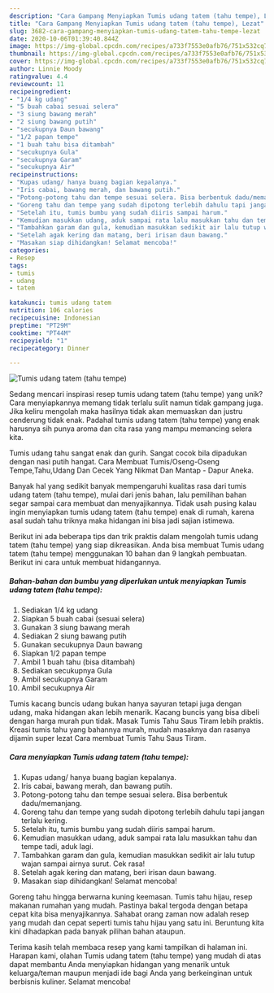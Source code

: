 ```yaml
---
description: "Cara Gampang Menyiapkan Tumis udang tatem (tahu tempe), Lezat"
title: "Cara Gampang Menyiapkan Tumis udang tatem (tahu tempe), Lezat"
slug: 3682-cara-gampang-menyiapkan-tumis-udang-tatem-tahu-tempe-lezat
date: 2020-10-06T01:39:40.844Z
image: https://img-global.cpcdn.com/recipes/a733f7553e0afb76/751x532cq70/tumis-udang-tatem-tahu-tempe-foto-resep-utama.jpg
thumbnail: https://img-global.cpcdn.com/recipes/a733f7553e0afb76/751x532cq70/tumis-udang-tatem-tahu-tempe-foto-resep-utama.jpg
cover: https://img-global.cpcdn.com/recipes/a733f7553e0afb76/751x532cq70/tumis-udang-tatem-tahu-tempe-foto-resep-utama.jpg
author: Linnie Moody
ratingvalue: 4.4
reviewcount: 11
recipeingredient:
- "1/4 kg udang"
- "5 buah cabai sesuai selera"
- "3 siung bawang merah"
- "2 siung bawang putih"
- "secukupnya Daun bawang"
- "1/2 papan tempe"
- "1 buah tahu bisa ditambah"
- "secukupnya Gula"
- "secukupnya Garam"
- "secukupnya Air"
recipeinstructions:
- "Kupas udang/ hanya buang bagian kepalanya."
- "Iris cabai, bawang merah, dan bawang putih."
- "Potong-potong tahu dan tempe sesuai selera. Bisa berbentuk dadu/memanjang."
- "Goreng tahu dan tempe yang sudah dipotong terlebih dahulu tapi jangan terlalu kering."
- "Setelah itu, tumis bumbu yang sudah diiris sampai harum."
- "Kemudian masukkan udang, aduk sampai rata lalu masukkan tahu dan tempe tadi, aduk lagi."
- "Tambahkan garam dan gula, kemudian masukkan sedikit air lalu tutup wajan sampai airnya surut. Cek rasa!"
- "Setelah agak kering dan matang, beri irisan daun bawang."
- "Masakan siap dihidangkan! Selamat mencoba!"
categories:
- Resep
tags:
- tumis
- udang
- tatem

katakunci: tumis udang tatem 
nutrition: 106 calories
recipecuisine: Indonesian
preptime: "PT29M"
cooktime: "PT44M"
recipeyield: "1"
recipecategory: Dinner

---
```



![Tumis udang tatem (tahu tempe)](https://img-global.cpcdn.com/recipes/a733f7553e0afb76/751x532cq70/tumis-udang-tatem-tahu-tempe-foto-resep-utama.jpg)

Sedang mencari inspirasi resep tumis udang tatem (tahu tempe) yang unik? Cara menyiapkannya memang tidak terlalu sulit namun tidak gampang juga. Jika keliru mengolah maka hasilnya tidak akan memuaskan dan justru cenderung tidak enak. Padahal tumis udang tatem (tahu tempe) yang enak harusnya sih punya aroma dan cita rasa yang mampu memancing selera kita.

Tumis udang tahu sangat enak dan gurih. Sangat cocok bila dipadukan dengan nasi putih hangat. Cara Membuat Tumis/Oseng-Oseng Tempe,Tahu,Udang Dan Cecek Yang Nikmat Dan Mantap - Dapur Aneka.

Banyak hal yang sedikit banyak mempengaruhi kualitas rasa dari tumis udang tatem (tahu tempe), mulai dari jenis bahan, lalu pemilihan bahan segar sampai cara membuat dan menyajikannya. Tidak usah pusing kalau ingin menyiapkan tumis udang tatem (tahu tempe) enak di rumah, karena asal sudah tahu triknya maka hidangan ini bisa jadi sajian istimewa.


Berikut ini ada beberapa tips dan trik praktis dalam mengolah tumis udang tatem (tahu tempe) yang siap dikreasikan. Anda bisa membuat Tumis udang tatem (tahu tempe) menggunakan 10 bahan dan 9 langkah pembuatan. Berikut ini cara untuk membuat hidangannya.

<!--inarticleads1-->

##### Bahan-bahan dan bumbu yang diperlukan untuk menyiapkan Tumis udang tatem (tahu tempe):

1. Sediakan 1/4 kg udang
1. Siapkan 5 buah cabai (sesuai selera)
1. Gunakan 3 siung bawang merah
1. Sediakan 2 siung bawang putih
1. Gunakan secukupnya Daun bawang
1. Siapkan 1/2 papan tempe
1. Ambil 1 buah tahu (bisa ditambah)
1. Sediakan secukupnya Gula
1. Ambil secukupnya Garam
1. Ambil secukupnya Air


Tumis kacang buncis udang bukan hanya sayuran tetapi juga dengan udang, maka hidangan akan lebih menarik. Kacang buncis yang bisa dibeli dengan harga murah pun tidak. Masak Tumis Tahu Saus Tiram lebih praktis. Kreasi tumis tahu yang bahannya murah, mudah masaknya dan rasanya dijamin super lezat Cara membuat Tumis Tahu Saus Tiram. 

<!--inarticleads2-->

##### Cara menyiapkan Tumis udang tatem (tahu tempe):

1. Kupas udang/ hanya buang bagian kepalanya.
1. Iris cabai, bawang merah, dan bawang putih.
1. Potong-potong tahu dan tempe sesuai selera. Bisa berbentuk dadu/memanjang.
1. Goreng tahu dan tempe yang sudah dipotong terlebih dahulu tapi jangan terlalu kering.
1. Setelah itu, tumis bumbu yang sudah diiris sampai harum.
1. Kemudian masukkan udang, aduk sampai rata lalu masukkan tahu dan tempe tadi, aduk lagi.
1. Tambahkan garam dan gula, kemudian masukkan sedikit air lalu tutup wajan sampai airnya surut. Cek rasa!
1. Setelah agak kering dan matang, beri irisan daun bawang.
1. Masakan siap dihidangkan! Selamat mencoba!


Goreng tahu hingga berwarna kuning keemasan. Tumis tahu hijau, resep makanan rumahan yang mudah. Pastinya bakal tergoda dengan betapa cepat kita bisa menyajikannya. Sahabat orang zaman now adalah resep yang mudah dan cepat seperti tumis tahu hijau yang satu ini. Beruntung kita kini dihadapkan pada banyak pilihan bahan ataupun. 

Terima kasih telah membaca resep yang kami tampilkan di halaman ini. Harapan kami, olahan Tumis udang tatem (tahu tempe) yang mudah di atas dapat membantu Anda menyiapkan hidangan yang menarik untuk keluarga/teman maupun menjadi ide bagi Anda yang berkeinginan untuk berbisnis kuliner. Selamat mencoba!
